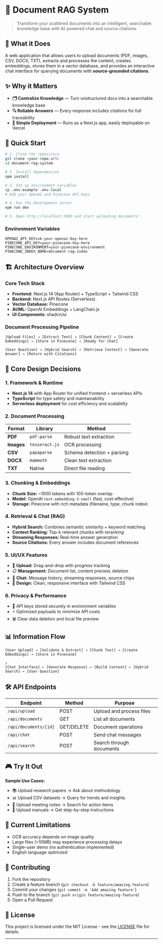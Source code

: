 # 📄 Document RAG System

> Transform your scattered documents into an intelligent, searchable knowledge base with AI-powered chat and source citations.

## 🎯 What it Does

A web application that allows users to upload documents (PDF, images, CSV, DOCX, TXT), extracts and processes the content, creates embeddings, stores them in a vector database, and provides an interactive chat interface for querying documents with **source-grounded citations**.

## ✨ Why it Matters

- **🗂️ Centralize Knowledge** — Turn unstructured docs into a searchable knowledge base
- **🔍 Reliable Answers** — Every response includes citations for full traceability
- **🚀 Simple Deployment** — Runs as a Next.js app, easily deployable on Vercel

## 🚀 Quick Start

```bash
# 1. Clone the repository
git clone <your-repo-url>
cd document-rag-system

# 2. Install dependencies
npm install

# 3. Set up environment variables
cp .env.example .env.local
# Add your OpenAI and Pinecone API keys

# 4. Run the development server
npm run dev

# 5. Open http://localhost:3000 and start uploading documents!
```

### Environment Variables

```env
OPENAI_API_KEY=sk-your-openai-key-here
PINECONE_API_KEY=your-pinecone-key-here
PINECONE_ENVIRONMENT=your-pinecone-environment
PINECONE_INDEX_NAME=document-rag-index
```

## 🏗️ Architecture Overview

### Core Tech Stack

- **Frontend:** Next.js 14 (App Router) + TypeScript + Tailwind CSS
- **Backend:** Next.js API Routes (Serverless)
- **Vector Database:** Pinecone
- **AI/ML:** OpenAI Embeddings + LangChain.js
- **UI Components:** shadcn/ui

### Document Processing Pipeline

```
[Upload Files] → [Extract Text] → [Chunk Content] → [Create Embeddings] → [Store in Pinecone] → [Ready for Chat]

[User Question] → [Hybrid Search] → [Retrieve Context] → [Generate Answer] → [Return with Citations]
```

## 🔧 Core Design Decisions

### 1. **Framework & Runtime**

- **Next.js 14** with App Router for unified frontend + serverless APIs
- **TypeScript** for type safety and maintainability
- **Serverless deployment** for cost efficiency and scalability

### 2. **Document Processing**

| Format     | Library        | Method                     |
| ---------- | -------------- | -------------------------- |
| **PDF**    | `pdf-parse`    | Robust text extraction     |
| **Images** | `tesseract.js` | OCR processing             |
| **CSV**    | `papaparse`    | Schema detection + parsing |
| **DOCX**   | `mammoth`      | Clean text extraction      |
| **TXT**    | Native         | Direct file reading        |

### 3. **Chunking & Embeddings**

- **Chunk Size:** ~1000 tokens with 100-token overlap
- **Model:** OpenAI `text-embedding-3-small` (fast, cost-effective)
- **Storage:** Pinecone with rich metadata (filename, type, chunk index)

### 4. **Retrieval & Chat (RAG)**

- **Hybrid Search:** Combines semantic similarity + keyword matching
- **Context Ranking:** Top-k relevant chunks with reranking
- **Streaming Responses:** Real-time answer generation
- **Source Citations:** Every answer includes document references

### 5. **UI/UX Features**

- 🎯 **Upload:** Drag-and-drop with progress tracking
- 📋 **Management:** Document list, content preview, deletion
- 💬 **Chat:** Message history, streaming responses, source chips
- 🎨 **Design:** Clean, responsive interface with Tailwind CSS

### 6. **Privacy & Performance**

- 🔐 API keys stored securely in environment variables
- ⚡ Optimized payloads to minimize API costs
- 🗑️ Clear data deletion and local file preview

## 📊 Information Flow

```
[User Upload] → [Validate & Extract] → [Chunk Text] → [Create Embeddings] → [Store in Pinecone]
                                                                                      ↓
[Chat Interface] ← [Generate Response] ← [Build Context] ← [Hybrid Search] ← [User Question]
```

## 🛠️ API Endpoints

| Endpoint              | Method     | Purpose                  |
| --------------------- | ---------- | ------------------------ |
| `/api/upload`         | POST       | Upload and process files |
| `/api/documents`      | GET        | List all documents       |
| `/api/documents/[id]` | GET/DELETE | Document operations      |
| `/api/chat`           | POST       | Send chat messages       |
| `/api/search`         | POST       | Search through documents |

## 🎮 Try It Out

**Sample Use Cases:**

- 📚 Upload research papers → Ask about methodology
- 📊 Upload CSV datasets → Query for trends and insights
- 📝 Upload meeting notes → Search for action items
- 📄 Upload manuals → Get step-by-step instructions

## 🚧 Current Limitations

- OCR accuracy depends on image quality
- Large files (>10MB) may experience processing delays
- Single-user demo (no authentication implemented)
- English language optimized

## 🤝 Contributing

1. Fork the repository
2. Create a feature branch (`git checkout -b feature/amazing-feature`)
3. Commit your changes (`git commit -m 'Add amazing feature'`)
4. Push to the branch (`git push origin feature/amazing-feature`)
5. Open a Pull Request

## 📝 License

This project is licensed under the MIT License - see the [LICENSE](LICENSE) file for details.

---
